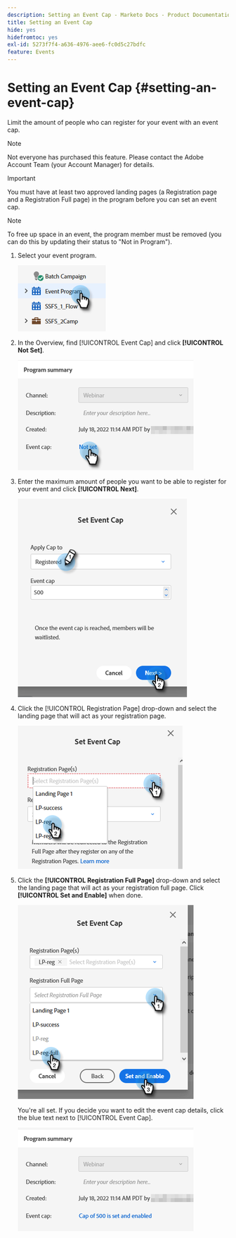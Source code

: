```yaml
---
description: Setting an Event Cap - Marketo Docs - Product Documentation
title: Setting an Event Cap
hide: yes
hidefromtoc: yes
exl-id: 5273f7f4-a636-4976-aee6-fc0d5c27bdfc
feature: Events
---
```

# Setting an Event Cap {#setting-an-event-cap}

Limit the amount of people who can register for your event with an event cap.

>[!NOTE]
>
>Not everyone has purchased this feature. Please contact the Adobe Account Team (your Account Manager) for details.

>[!IMPORTANT]
>You must have at least two approved landing pages (a Registration page and a Registration Full page) in the program before you can set an event cap.

>[!NOTE]
>
>To free up space in an event, the program member must be removed (you can do this by updating their status to "Not in Program").

1. Select your event program.

   ![](assets/setting-an-event-cap-1.png)

1. In the Overview, find [!UICONTROL Event Cap] and click **[!UICONTROL Not Set]**.

   ![](assets/setting-an-event-cap-2.png)

1. Enter the maximum amount of people you want to be able to register for your event and click **[!UICONTROL Next]**.

   ![](assets/setting-an-event-cap-3.png)

1. Click the [!UICONTROL Registration Page] drop-down and select the landing page that will act as your registration page.

   ![](assets/setting-an-event-cap-4.png)

1. Click the **[!UICONTROL Registration Full Page]** drop-down and select the landing page that will act as your registration full page. Click **[!UICONTROL Set and Enable]** when done.

   ![](assets/setting-an-event-cap-5.png)

   You're all set. If you decide you want to edit the event cap details, click the blue text next to [!UICONTROL Event Cap].

   ![](assets/setting-an-event-cap-6.png)
